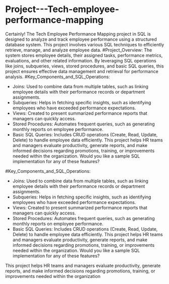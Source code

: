 # Project---Tech-employee-performance-mapping
Certainly! The Tech Employee Performance Mapping project in SQL is designed to analyze and track employee performance using a structured database system. This project involves various SQL techniques to efficiently retrieve, manage, and analyze employee data. 
#Project_Overview:
The system stores employee details, their assigned tasks, performance metrics, evaluations, and other related information. By leveraging SQL operations like joins, subqueries, views, stored procedures, and basic SQL queries, this project ensures effective data management and retrieval for performance analysis.
#Key_Components_and_SQL_Operations:

- Joins: Used to combine data from multiple tables, such as linking employee details with their performance records or department assignments.
- Subqueries: Helps in fetching specific insights, such as identifying employees who have exceeded performance expectations.
- Views: Created to present summarized performance reports that managers can quickly access.
- Stored Procedures: Automates frequent queries, such as generating monthly reports on employee performance.
- Basic SQL Queries: Includes CRUD operations (Create, Read, Update, Delete) to handle employee data efficiently.
This project helps HR teams and managers evaluate productivity, generate reports, and make informed decisions regarding promotions, training, or improvements needed within the organization.
Would you like a sample SQL implementation for any of these features?

#Key_Components_and_SQL_Operations:

- Joins: Used to combine data from multiple tables, such as linking employee details with their performance records or department assignments.
- Subqueries: Helps in fetching specific insights, such as identifying employees who have exceeded performance expectations.
- Views: Created to present summarized performance reports that managers can quickly access.
- Stored Procedures: Automates frequent queries, such as generating monthly reports on employee performance.
- Basic SQL Queries: Includes CRUD operations (Create, Read, Update, Delete) to handle employee data efficiently.
This project helps HR teams and managers evaluate productivity, generate reports, and make informed decisions regarding promotions, training, or improvements needed within the organization.
Would you like a sample SQL implementation for any of these features?

This project helps HR teams and managers evaluate productivity, generate reports, and make informed decisions regarding promotions, training, or improvements needed within the organization
